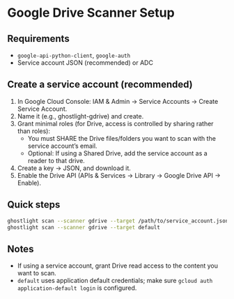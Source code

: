Google Drive Scanner Setup
==========================

Requirements
------------
- `google-api-python-client`, `google-auth`
- Service account JSON (recommended) or ADC

Create a service account (recommended)
-------------------------------------
1. In Google Cloud Console: IAM & Admin → Service Accounts → Create Service Account.
2. Name it (e.g., ghostlight-gdrive) and create.
3. Grant minimal roles (for Drive, access is controlled by sharing rather than roles):
   - You must SHARE the Drive files/folders you want to scan with the service account’s email.
   - Optional: If using a Shared Drive, add the service account as a reader to that drive.
4. Create a key → JSON, and download it.
5. Enable the Drive API (APIs & Services → Library → Google Drive API → Enable).

Quick steps
-----------
```bash
ghostlight scan --scanner gdrive --target /path/to/service_account.json
ghostlight scan --scanner gdrive --target default
```

Notes
-----
- If using a service account, grant Drive read access to the content you want to scan.
- `default` uses application default credentials; make sure `gcloud auth application-default login` is configured.


